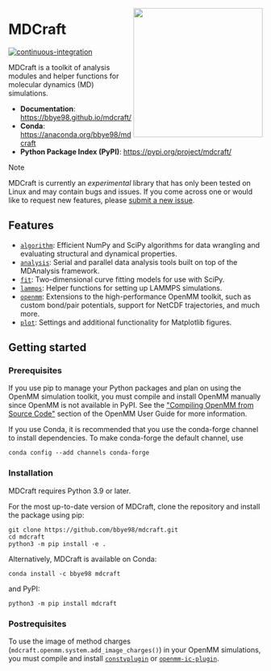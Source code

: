 <img src="https://raw.githubusercontent.com/bbye98/mdcraft/main/assets/logo.png"
 align="right" width="256"/>

# MDCraft

[![continuous-integration](
https://github.com/bbye98/mdcraft/actions/workflows/ci.yml/badge.svg)](
https://github.com/bbye98/mdcraft/actions/workflows/ci.yml)

MDCraft is a toolkit of analysis modules and helper functions for
molecular dynamics (MD) simulations.

* **Documentation**: https://bbye98.github.io/mdcraft/
* **Conda**: https://anaconda.org/bbye98/mdcraft
* **Python Package Index (PyPI)**: https://pypi.org/project/mdcraft/

> [!NOTE]
> MDCraft is currently an *experimental* library that has
only been tested on Linux and may contain bugs and issues. If you come
across one or would like to request new features, please
[submit a new issue](https://github.com/bbye98/mdcraft/issues/new).

## Features

* [`algorithm`](https://github.com/bbye98/mdcraft/tree/main/src/mdcraft/algorithm):
Efficient NumPy and SciPy algorithms for data wrangling and evaluating
structural and dynamical properties.
* [`analysis`](https://github.com/bbye98/mdcraft/tree/main/src/mdcraft/analysis):
Serial and parallel data analysis tools built on top of the MDAnalysis
framework.
* [`fit`](https://github.com/bbye98/mdcraft/tree/main/src/mdcraft/fit):
Two-dimensional curve fitting models for use with SciPy.
* [`lammps`](https://github.com/bbye98/mdcraft/tree/main/src/mdcraft/lammps):
Helper functions for setting up LAMMPS simulations.
* [`openmm`](https://github.com/bbye98/mdcraft/tree/main/src/mdcraft/openmm):
Extensions to the high-performance OpenMM toolkit, such as custom
bond/pair potentials, support for NetCDF trajectories, and much more.
* [`plot`](https://github.com/bbye98/mdcraft/tree/main/src/mdcraft/plot):
Settings and additional functionality for Matplotlib figures.

## Getting started

### Prerequisites

If you use pip to manage your Python packages and plan on using the
OpenMM simulation toolkit, you must compile and install OpenMM manually
since OpenMM is not available in PyPI. See the
["Compiling OpenMM from Source Code"](
http://docs.openmm.org/latest/userguide/library/02_compiling.html)
section of the OpenMM User Guide for more information.

If you use Conda, it is recommended that you use the conda-forge
channel to install dependencies. To make conda-forge the default
channel, use

    conda config --add channels conda-forge

### Installation

MDCraft requires Python 3.9 or later.

For the most up-to-date version of MDCraft, clone the repository and
install the package using pip:

    git clone https://github.com/bbye98/mdcraft.git
    cd mdcraft
    python3 -m pip install -e .

Alternatively, MDCraft is available on Conda:

    conda install -c bbye98 mdcraft

and PyPI:

    python3 -m pip install mdcraft

### Postrequisites

To use the image of method charges
(`mdcraft.openmm.system.add_image_charges()`) in your OpenMM
simulations, you must compile and install [`constvplugin`](
https://github.com/scychon/openmm_constV) or [`openmm-ic-plugin`](
https://github.com/bbye98/mdcraft/tree/main/lib/openmm-ic-plugin).